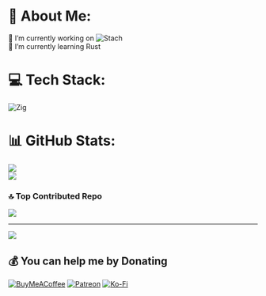 # 💫 About Me:
🔭 I’m currently working on ![Stach](https://github.com/Zvarik3/Stach)<br>🌱 I’m currently learning Rust


# 💻 Tech Stack:
![Zig](https://img.shields.io/badge/Zig-%23F7A41D.svg?style=for-the-badge&logo=zig&logoColor=white)
# 📊 GitHub Stats:
![](https://github-readme-stats.vercel.app/api?username=Zvarik3&theme=transparent&hide_border=true&include_all_commits=true&count_private=true)<br/>
![](https://github-readme-streak-stats.herokuapp.com/?user=Zvarik3&theme=transparent&hide_border=true)<br/>

### 🔝 Top Contributed Repo
![](https://github-contributor-stats.vercel.app/api?username=Zvarik3&limit=5&theme=transparent&combine_all_yearly_contributions=true)

---
[![](https://visitcount.itsvg.in/api?id=Zvarik3&icon=1&color=0)](https://visitcount.itsvg.in)

  ## 💰 You can help me by Donating
  [![BuyMeACoffee](https://img.shields.io/badge/Buy%20Me%20a%20Coffee-ffdd00?style=for-the-badge&logo=buy-me-a-coffee&logoColor=black)](https://buymeacoffee.com/zvarik) [![Patreon](https://img.shields.io/badge/Patreon-F96854?style=for-the-badge&logo=patreon&logoColor=white)](https://patreon.com/aksohn3) [![Ko-Fi](https://img.shields.io/badge/Ko--fi-F16061?style=for-the-badge&logo=ko-fi&logoColor=white)](https://ko-fi.com/Zvarik) 

  
<!-- Proudly created with GPRM ( https://gprm.itsvg.in ) -->
